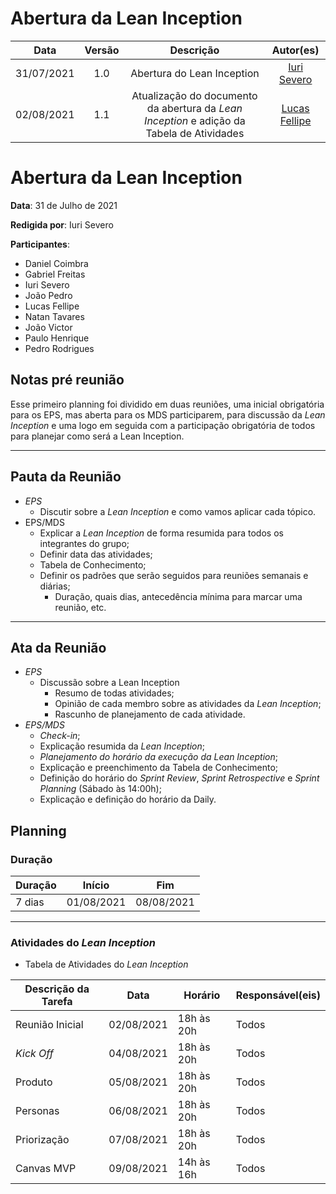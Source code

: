 # Abertura da Lean Inception

|    Data    | Versão |         Descrição         |           Autor(es)           |
| :--------: | :----: | :-----------------------: | :---------------------------: |
| 31/07/2021 |  1.0   | Abertura do Lean Inception | [Iuri Severo](https://github.com/iurisevero) |
| 02/08/2021 |  1.1   | Atualização do documento da abertura da _Lean Inception_ e adição da Tabela de Atividades | [Lucas Fellipe](https://github.com/lucasfcm9) |

# Abertura da Lean Inception

**Data**: 31 de Julho de 2021

**Redigida por**: Iuri Severo

**Participantes**: 
* Daniel Coimbra
* Gabriel Freitas
* Iuri Severo
* João Pedro
* Lucas Fellipe
* Natan Tavares
* João Victor
* Paulo Henrique
* Pedro Rodrigues

## Notas pré reunião

Esse primeiro planning foi dividido em duas reuniões, uma inicial obrigatória para os EPS, mas aberta para os MDS participarem, para discussão da _Lean Inception_ e uma logo em seguida com a participação obrigatória de todos para planejar como será a Lean Inception.

---

## Pauta da Reunião

* *EPS*
  * Discutir sobre a _Lean Inception_ e como vamos aplicar cada tópico.
* EPS/MDS
  * Explicar a _Lean Inception_ de forma resumida para todos os integrantes do grupo;
  * Definir data das atividades;
  * Tabela de Conhecimento;
  * Definir os padrões que serão seguidos para reuniões semanais e diárias;
    * Duração, quais dias, antecedência mínima para marcar uma reunião, etc.

---

## Ata da Reunião

* *EPS*
  * Discussão sobre a Lean Inception
    * Resumo de todas atividades;
    * Opinião de cada membro sobre as atividades da _Lean Inception_;
    * Rascunho de planejamento de cada atividade.
* *EPS/MDS*
  * _Check-in_;
  * Explicação resumida da _Lean Inception_;
  * _Planejamento do horário da execução da Lean Inception_;
  * Explicação e preenchimento da Tabela de Conhecimento;
  * Definição do horário do _Sprint Review_, _Sprint Retrospective_ e _Sprint Planning_ (Sábado às 14:00h);
  * Explicação e definição do horário da Daily.

## Planning

### Duração

| Duração |   Início   |     Fim    |
| ------- | ---------- | ---------- |
| 7 dias  | 01/08/2021 | 08/08/2021 |

---

### Atividades do _Lean Inception_

* Tabela de Atividades do _Lean Inception_

| Descrição da Tarefa  | Data  | Horário      |Responsável(eis)|
| ----------- | ------------- | ----------    |  -------------  |
| Reunião Inicial | 02/08/2021  | 18h às 20h  |  Todos          |
| _Kick Off_  | 04/08/2021   | 18h às 20h     |  Todos          |
| Produto  | 05/08/2021      | 18h às 20h     |  Todos          |
| Personas | 06/08/2021      | 18h às 20h     |  Todos          |
| Priorização | 07/08/2021   | 18h às 20h     |  Todos          |
| Canvas MVP  | 09/08/2021   | 14h às 16h     |  Todos          |